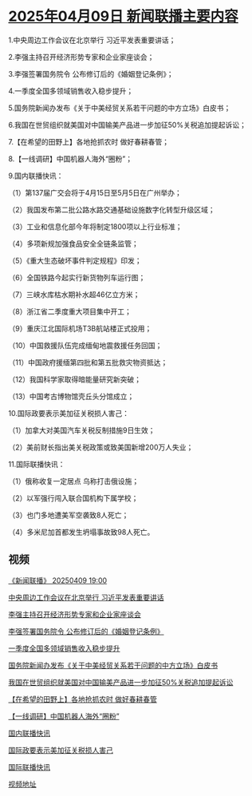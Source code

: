 # [2025年04月09日 新闻联播主要内容](https://tv.cctv.com/lm/xwlb/day/20250409.shtml)

1.中央周边工作会议在北京举行 习近平发表重要讲话；

2.李强主持召开经济形势专家和企业家座谈会；

3.李强签署国务院令 公布修订后的《婚姻登记条例》；

4.一季度全国多领域销售收入稳步提升；

5.国务院新闻办发布《关于中美经贸关系若干问题的中方立场》白皮书；

6.我国在世贸组织就美国对中国输美产品进一步加征50%关税追加提起诉讼；

7.【在希望的田野上】各地抢抓农时 做好春耕春管；

8.【一线调研】中国机器人海外“圈粉”；

9.国内联播快讯：

（1）第137届广交会将于4月15日至5月5日在广州举办；

（2）我国发布第二批公路水路交通基础设施数字化转型升级区域；

（3）工业和信息化部今年将制定1800项以上行业标准；

（4）多项新规加强食品安全全链条监管；

（5）《重大生态破坏事件判定规程》印发；

（6）全国铁路今起实行新货物列车运行图；

（7）三峡水库枯水期补水超46亿立方米；

（8）浙江省二季度重大项目集中开工；

（9）重庆江北国际机场T3B航站楼正式投用；

（10）中国救援队伍完成缅甸地震救援任务回国；

（11）中国政府援缅第四批和第五批救灾物资抵达；

（12）我国科学家取得暗能量研究新突破；

（13）中国考古博物馆壳丘头分馆成立；

10.国际政要表示美加征关税损人害己：

（1）加拿大对美国汽车关税反制措施9日生效；

（2）美前财长指出美关税政策或致美国新增200万人失业；

11.国际联播快讯：

（1）俄称收复一定居点 乌称打击俄设施；

（2）以军强行闯入联合国机构下属学校；

（3）也门多地遭美军空袭致8人死亡；

（4）多米尼加首都发生坍塌事故致98人死亡。

## 视频

[《新闻联播》 20250409 19:00](https://tv.cctv.com/2025/04/09/VIDEZEMWnKBD185NmEXxKk9u250409.shtml)

[中央周边工作会议在北京举行 习近平发表重要讲话](https://tv.cctv.com/2025/04/09/VIDE1lMryLmLFAPNSOCpL6H0250409.shtml)

[李强主持召开经济形势专家和企业家座谈会](https://tv.cctv.com/2025/04/09/VIDEVZSCAJrb5FrZ5UAVNZGj250409.shtml)

[李强签署国务院令 公布修订后的《婚姻登记条例》](https://tv.cctv.com/2025/04/09/VIDEqvy9efXFLpNeD0yzaNjU250409.shtml)

[一季度全国多领域销售收入稳步提升](https://tv.cctv.com/2025/04/09/VIDEHxG19Ec8LF9jZCtKmOPD250409.shtml)

[国务院新闻办发布《关于中美经贸关系若干问题的中方立场》白皮书](https://tv.cctv.com/2025/04/09/VIDEs0aJTQwwNXnravzO735v250409.shtml)

[我国在世贸组织就美国对中国输美产品进一步加征50%关税追加提起诉讼](https://tv.cctv.com/2025/04/09/VIDEzuKk3iJ64Zq1LTLfkjJv250409.shtml)

[【在希望的田野上】各地抢抓农时 做好春耕春管](https://tv.cctv.com/2025/04/09/VIDEx4VsszNRPW0Yj0vDqPBb250409.shtml)

[【一线调研】中国机器人海外“圈粉”](https://tv.cctv.com/2025/04/09/VIDEI2ZWHYnPXdIksgG402d0250409.shtml)

[国内联播快讯](https://tv.cctv.com/2025/04/09/VIDEhpg6Qawq0u7SuS5ZtN5Q250409.shtml)

[国际政要表示美加征关税损人害己](https://tv.cctv.com/2025/04/09/VIDEhbAGfz1X4zaFgmZxE1mT250409.shtml)

[国际联播快讯](https://tv.cctv.com/2025/04/09/VIDEY56c4aJ0Be3WZfEhEeIn250409.shtml)

[视频地址](https://tv.cctv.com/lm/xwlb/day/20250409.shtml) 


